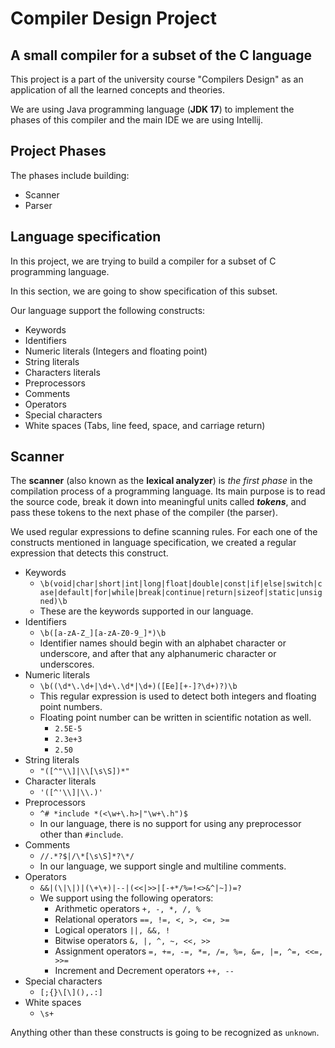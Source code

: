 # Compiler Design Project

## A small compiler for a subset of the C language
This project is a part of the university course "Compilers Design" as an application of all the learned concepts and theories.

We are using Java programming language (**JDK 17**) to implement the phases of this compiler and the main IDE we are using Intellij.

## Project Phases
The phases include building:
- Scanner
- Parser

## Language specification

In this project, we are trying to build a compiler for a subset of C programming language.

In this section, we are going to show specification of this subset.

Our language support the following constructs:
- Keywords
- Identifiers
- Numeric literals (Integers and floating point)
- String literals
- Characters literals
- Preprocessors
- Comments
- Operators
- Special characters
- White spaces (Tabs, line feed, space, and carriage return)

## Scanner
The **scanner** (also known as the **lexical analyzer**) is _the first phase_ in the compilation process of a programming language. Its main purpose is to read the source code, break it down into meaningful units called **_tokens_**, and pass these tokens to the next phase of the compiler (the parser).

We used regular expressions to define scanning rules. For each one of the constructs mentioned in language specification, we created a regular expression that detects this construct.
- Keywords
  - `\b(void|char|short|int|long|float|double|const|if|else|switch|case|default|for|while|break|continue|return|sizeof|static|unsigned)\b`
  - These are the keywords supported in our language.
- Identifiers
  - `\b([a-zA-Z_][a-zA-Z0-9_]*)\b`
  - Identifier names should begin with an alphabet character or underscore, and after that any alphanumeric character or underscores.
- Numeric literals
  - `\b((\d*\.\d+|\d+\.\d*|\d+)([Ee][+-]?\d+)?)\b`
  - This regular expression is used to detect both integers and floating point numbers.
  - Floating point number can be written in scientific notation as well.
    - `2.5E-5`
    - `2.3e+3`
    - `2.50`
- String literals
  - `"([^"\\]|\\[\s\S])*"`
- Character literals
  - `'([^'\\]|\\.)'`
- Preprocessors
  - `^# *include *(<\w+\.h>|"\w+\.h")$`
  - In our language, there is no support for using any preprocessor other than `#include`.
- Comments
  - `//.*?$|/\*[\s\S]*?\*/`
  - In our language, we support single and multiline comments.
- Operators
  - `&&|(\|\|)|(\+\+)|--|(<<|>>|[-+*/%=!<>&^|~])=?`
  - We support using the following operators:
    - Arithmetic operators `+, -, *, /, %`
    - Relational operators `==, !=, <, >, <=, >=`
    - Logical operators `||, &&, !`
    - Bitwise operators `&, |, ^, ~, <<, >>`
    - Assignment operators `=, +=, -=, *=, /=, %=, &=, |=, ^=, <<=, >>=`
    - Increment and Decrement operators `++, --`
- Special characters
  - `[;{}\[\](),.:]`
- White spaces
  - `\s+`

Anything other than these constructs is going to be recognized as `unknown`.
